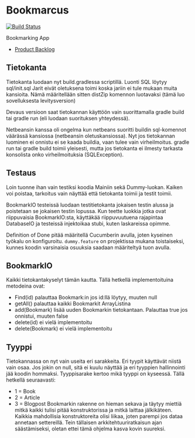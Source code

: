 # Bookmarcus
[![Build Status](https://travis-ci.org/ounai/Bookmarcus.svg?branch=master)](https://travis-ci.org/ounai/Bookmarcus)

Bookmarking App
  * [Product Backlog](https://docs.google.com/spreadsheets/d/1BRYb5EGVMEszLWBK_oi_MtSrRDbMbrU323mzProowRY/edit?usp=sharing)


## Tietokanta
Tietokanta luodaan nyt build.gradlessa scriptillä. Luonti SQL löytyy sql/init.sql
Jarit eivät oletuksena toimi koska jariin ei tule mukaan muita kansioita.
Nämä määritellään sitten distZip komennon luotavaksi (tämä luo sovelluksesta levitysversion)

Devaus versioon saat tietokannan käyttöön vain suorittamalla gradle build tai gradle run (eli luodaan suorituksen yhteydessä).

Netbeansin kanssa oli ongelma kun netbeans suoritti buildin sql-komennot väärässä kansiossa (netbeansin oletuskansiossa). Nyt jos tietokannan luominen ei onnistu ei se kaada buildia, vaan tulee vain virheilmoitus. gradle run tai gradle build toimii yleisesti, mutta jos tietokanta ei ilmesty tarkasta konsolista onko virheilmoituksia (SQLException).

## Testaus
Loin tuonne ihan vain testiksi koodia Mainiin sekä Dummy-luokan. Kaiken voi poistaa, tarkoitus vain
näyttää että tietokanta toimii ja testit toimii.

BookmarkIO testeissä luodaan testitietokanta jokaisen testin alussa ja poistetaan se jokaisen testin lopussa. Kun teette luokkia jotka ovat riippuvaisia BookmarkIO:sta, käyttäkää riippuvuutuena rajapintaa DatabaseIO ja testeissä injektoikaa stubi, kuten laskareissa opimme.

Definition of Done pitää määritellä Cucumberin avulla, joten kyseinen työkalu on konfiguroitu. `dummy.feature` on projektissa mukana toistaiseksi, kunnes koodin varsinaisia osuuksia saadaan määriteltyä tuon avulla.

## BookmarkIO
Kaikki tietokantakyselyt tämän kautta. Tällä hetkellä implementoituina metodeina ovat: 
   - Find(id) palauttaa Bookmark:in jos id:llä löytyy, muuten null
   - getAll()  palauttaa kaikki Bookmarkit ArrayListina
   - add(Bookmark)  lisää uuden Bookmarkin tietokantaan. Palauttaa true jos onnistui, muuten false
   - delete(id)  ei vielä implementoitu
   - delete(Bookmark)  ei vielä implementoitu

## Tyyppi
Tietokannassa on nyt vain useita eri sarakkeita. Eri tyypit käyttävät niistä vain osaa. Jos jokin on null,
sitä ei kuulu näyttää ja eri tyyppien hallinnointi jää koodin hommaksi. Tyyppisarake kertoo mikä tyyppi on kyseessä. Tällä hetkellä seuraavasti:
   - 1 = Book
   - 2 = Article
   - 3 = Blogpost
Bookmarkin rakenne on hieman sekava ja täytyy miettiä mitkä kaikki tulisi pitää konstruktorissa ja mitkä
laittaa jälkikäteen. Kaikkia mahdollisia konstruktoreita olisi liikaa, joten parempi jos dataa annetaan
settereillä. Tein tällaisen arkkitehtuuriratkaisun ajan säästämiseksi, oletan ettei tämä ohjelma kasva kovin suureksi.